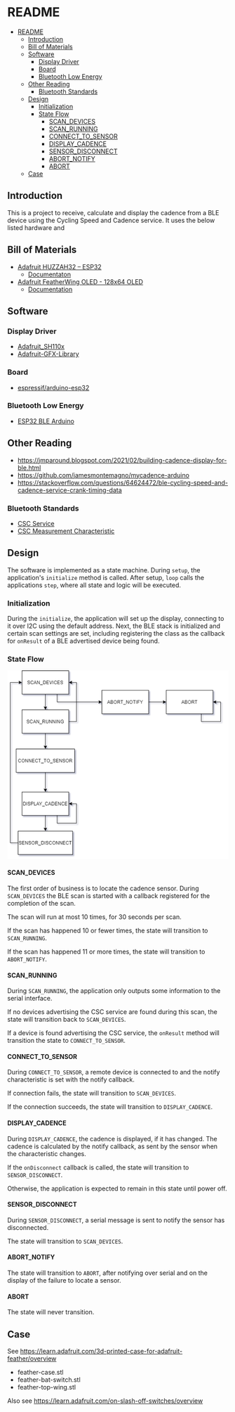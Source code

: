 # README

- [README](#readme)
  - [Introduction](#introduction)
  - [Bill of Materials](#bill-of-materials)
  - [Software](#software)
    - [Display Driver](#display-driver)
    - [Board](#board)
    - [Bluetooth Low Energy](#bluetooth-low-energy)
  - [Other Reading](#other-reading)
    - [Bluetooth Standards](#bluetooth-standards)
  - [Design](#design)
    - [Initialization](#initialization)
    - [State Flow](#state-flow)
      - [SCAN_DEVICES](#scan_devices)
      - [SCAN_RUNNING](#scan_running)
      - [CONNECT_TO_SENSOR](#connect_to_sensor)
      - [DISPLAY_CADENCE](#display_cadence)
      - [SENSOR_DISCONNECT](#sensor_disconnect)
      - [ABORT_NOTIFY](#abort_notify)
      - [ABORT](#abort)
  - [Case](#case)

## Introduction

This is a project to receive, calculate and display the cadence from a BLE device using the Cycling Speed and Cadence service.  It uses the below listed hardware and

## Bill of Materials

* [Adafruit HUZZAH32 – ESP32](https://www.adafruit.com/product/3405)
  * [Documentaton](https://learn.adafruit.com/adafruit-huzzah32-esp32-feather/overview)
* [Adafruit FeatherWing OLED - 128x64 OLED](https://www.adafruit.com/product/4650)
  * [Documentation](https://learn.adafruit.com/adafruit-128x64-oled-featherwing/overview)

## Software

### Display Driver

* [Adafruit_SH110x](https://github.com/adafruit/Adafruit_SH110x)
* [Adafruit-GFX-Library](https://github.com/adafruit/Adafruit-GFX-Library)


### Board

* [espressif/arduino-esp32](https://github.com/espressif/arduino-esp32/blob/master/docs/arduino-ide/boards_manager.md)

### Bluetooth Low Energy

* [ESP32 BLE Arduino](https://www.arduino.cc/reference/en/libraries/esp32-ble-arduino/)

## Other Reading

* https://jmparound.blogspot.com/2021/02/building-cadence-display-for-ble.html
* https://github.com/jamesmontemagno/mycadence-arduino
* https://stackoverflow.com/questions/64624472/ble-cycling-speed-and-cadence-service-crank-timing-data

### Bluetooth Standards

* [CSC Service](https://www.bluetooth.com/wp-content/uploads/Sitecore-Media-Library/Gatt/Xml/Services/org.bluetooth.service.cycling_speed_and_cadence.xml)
* [CSC Measurement Characteristic](https://www.bluetooth.com/wp-content/uploads/Sitecore-Media-Library/Gatt/Xml/Characteristics/org.bluetooth.characteristic.csc_measurement.xml)

## Design

The software is implemented as a state machine.  During `setup`, the application's `initialize` method is called.  After setup, `loop` calls the applications `step`, where all state and logic will be executed.

### Initialization

During the `initialize`, the application will set up the display, connecting to it over I2C using the default address.  Next, the BLE stack is initialized and certain scan settings are set, including registering the class as the callback for `onResult` of a BLE advertised device being found.


### State Flow

![](img/cadence-state.png)

#### SCAN_DEVICES

The first order of business is to locate the cadence sensor.  During `SCAN_DEVICES` the BLE scan is started with a callback registered for the completion of the scan.

The scan will run at most 10 times, for 30 seconds per scan.

If the scan has happened 10 or fewer times, the state will transition to `SCAN_RUNNING`.

If the scan has happened 11 or more times, the state will transition to `ABORT_NOTIFY`.

#### SCAN_RUNNING

During `SCAN_RUNNING`, the application only outputs some information to the serial interface.

If no devices advertising the CSC service are found during this scan, the state will transition back to `SCAN_DEVICES`.

If a device is found advertising the CSC service, the `onResult` method will transition the state to `CONNECT_TO_SENSOR`.

#### CONNECT_TO_SENSOR

During `CONNECT_TO_SENSOR`, a remote device is connected to and the notify characteristic is set with the notify callback.

If connection fails, the state will transition to `SCAN_DEVICES`.

If the connection succeeds, the state will transition to `DISPLAY_CADENCE`.

#### DISPLAY_CADENCE

During `DISPLAY_CADENCE`, the cadence is displayed, if it has changed.  The cadence is calculated by the notify callback, as sent by the sensor when the characteristic changes.

If the `onDisconnect` callback is called, the state will transition to `SENSOR_DISCONNECT`.

Otherwise, the application is expected to remain in this state until power off.

#### SENSOR_DISCONNECT

During `SENSOR_DISCONNECT`, a serial message is sent to notify the sensor has disconnected.

The state will transition to `SCAN_DEVICES`.

#### ABORT_NOTIFY

The state will transition to `ABORT`, after notifying over serial and on the display of the failure to locate a sensor.

#### ABORT

The state will never transition.

## Case

See https://learn.adafruit.com/3d-printed-case-for-adafruit-feather/overview

* feather-case.stl
* feather-bat-switch.stl
* feather-top-wing.stl

Also see https://learn.adafruit.com/on-slash-off-switches/overview
